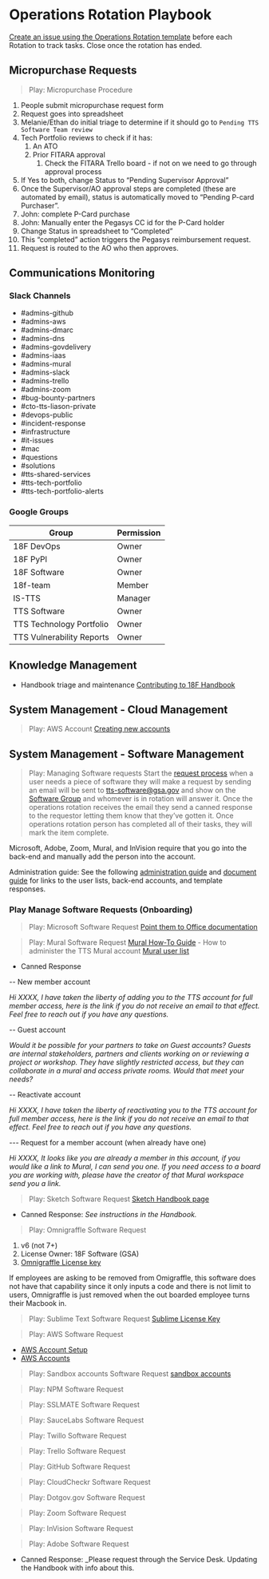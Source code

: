 # Operations Rotation Playbook

[Create an issue using the Operations Rotation template](https://github.com/18F/tts-tech-portfolio/issues/new?template=ops.md) before each Rotation to track tasks. Close once the rotation has ended.

## Micropurchase Requests

> Play: Micropurchase Procedure

1. People submit micropurchase request form
1. Request goes into spreadsheet
1. Melanie/Ethan do initial triage to determine if it should go to `Pending TTS Software Team review`
1. Tech Portfolio reviews to check if it has:
   1. An ATO
   1. Prior FITARA approval
      1. Check the FITARA Trello board - if not on we need to go through approval process
1. If Yes to both, change Status to “Pending Supervisor Approval”
1. Once the Supervisor/AO approval steps are completed (these are automated by email), status is automatically moved to “Pending P-card Purchaser”.
1. John: complete P-Card purchase
1. John: Manually enter the Pegasys CC id for the P-Card holder
1. Change Status in spreadsheet to “Completed”
1. This “completed” action triggers the Pegasys reimbursement request.
1. Request is routed to the AO who then approves.

## Communications Monitoring

### Slack Channels

- #admins-github
- #admins-aws
- #admins-dmarc
- #admins-dns
- #admins-govdelivery
- #admins-iaas
- #admins-mural
- #admins-slack
- #admins-trello
- #admins-zoom
- #bug-bounty-partners
- #cto-tts-liason-private
- #devops-public
- #incident-response
- #infrastructure
- #it-issues
- #mac
- #questions
- #solutions
- #tts-shared-services
- #tts-tech-portfolio
- #tts-tech-portfolio-alerts

### Google Groups

| Group                     | Permission |
| ------------------------- | ---------- |
| 18F DevOps                | Owner      |
| 18F PyPl                  | Owner      |
| 18F Software              | Owner      |
| 18f-team                  | Member     |
| IS-TTS                    | Manager    |
| TTS Software              | Owner      |
| TTS Technology Portfolio  | Owner      |
| TTS Vulnerability Reports | Owner      |

## Knowledge Management

- Handbook triage and maintenance
  [Contributing to 18F Handbook](https://github.com/18F/handbook/blob/master/CONTRIBUTING.md)

## System Management - Cloud Management

> Play: AWS Account
> [Creating new accounts](https://before-you-ship.18f.gov/infrastructure/aws/#creating-new-accounts)

## System Management - Software Management

> Play: Managing Software requests
> Start the [request process](https://handbook.18f.gov/software/) when a user needs a piece of software they will make a request by sending an email will be sent to tts-software@gsa.gov and show on the [Software Group](https://groups.google.com/a/gsa.gov/forum/?utm_medium=email&utm_source=footer#!forum/tts-software) and whomever is in rotation will answer it. Once the operations rotation receives the email they send a canned response to the requestor letting them know that they’ve gotten it. Once operations rotation person has completed all of their tasks, they will mark the item complete.

Microsoft, Adobe, Zoom, Mural, and InVision require that you go into the back-end and manually add the person into the account.

Administration guide: See the following [administration guide](https://docs.google.com/document/d/18Htav6TIgasBvvSroI8H_sQXxnvMlra2k9iabBwQYUs/edit#) and [document guide](https://docs.google.com/document/d/1qIms6TcYOQ24BerQrxAFzTKAqVS6VNCpWklwTsxBmWA/edit#) for links to the user lists, back-end accounts, and template responses.

### Play Manage Software Requests (Onboarding)

> Play: Microsoft Software Request
> [Point them to Office documentation](https://handbook.18f.gov/office/)

> Play: Mural Software Request
> [Mural How-To Guide](https://docs.google.com/document/d/1VCxeilrxP-8wiX75DHcuVPBE3RgsODKJ-u5urGs-eaI/edit) - How to administer the TTS Mural account
> [Mural user list](https://docs.google.com/spreadsheets/d/1DT_3_SDM8ezbaN3I0FnN3ZYVtJpgkyXqYkO54FcnBro/edit)

- Canned Response

-- New member account

_Hi XXXX, I have taken the liberty of adding you to the TTS account for full member access, here is the link if you do not receive an email to that effect. Feel free to reach out if you have any questions._

-- Guest account

_Would it be possible for your partners to take on Guest accounts? Guests are internal stakeholders, partners and clients working on or reviewing a project or workshop. They have slightly restricted access, but they can collaborate in a mural and access private rooms. Would that meet your needs?_

-- Reactivate account

_Hi XXXX, I have taken the liberty of reactivating you to the TTS account for full member access, here is the link if you do not receive an email to that effect. Feel free to reach out if you have any questions._

--- Request for a member account (when already have one)

_Hi XXXX, It looks like you are already a member in this account, if you would like a link to Mural, I can send you one. If you need access to a board you are working with, please have the creator of that Mural workspace send you a link._

> Play: Sketch Software Request
> [Sketch Handbook page](https://handbook.18f.gov/sketch/#for-admins)

- Canned Response: _See instructions in the Handbook._

> Play: Omnigraffle Software Request

1. v6 (not 7+)
1. License Owner: 18F Software (GSA)
1. [Omnigraffle License key](https://docs.google.com/document/d/18k8yuM9oXQA7MNr-qvfq8gXliSHOb_bWElohb-KaObw/edit#)

If employees are asking to be removed from Omigraffle, this software does not have that capability since it only inputs a code and there is not limit to users, Omnigraffle is just removed when the out boarded employee turns their Macbook in.

> Play: Sublime Text Software Request
> [Sublime License Key](https://docs.google.com/document/d/18k8yuM9oXQA7MNr-qvfq8gXliSHOb_bWElohb-KaObw/edit#)

> Play: AWS Software Request

- [AWS Account Setup](https://docs.google.com/document/d/1gHTa3w-N8jyPXK_qx2bEDniFcUOTlAvITYiQI_G8lrY/edit)
- [AWS Accounts](https://docs.google.com/spreadsheets/d/1DedSCiU9AsCAAVvAFZT0_Ii7AFIKlI-JNifzlpHNbDg/edit#gid=807365900)

> Play: Sandbox accounts Software Request
> [sandbox accounts](https://docs.google.com/spreadsheets/d/1DedSCiU9AsCAAVvAFZT0_Ii7AFIKlI-JNifzlpHNbDg/edit#gid=807365900)

> Play: NPM Software Request

> Play: SSLMATE Software Request

> Play: SauceLabs Software Request

> Play: Twillo Software Request

> Play: Trello Software Request

> Play: GitHub Software Request

> Play: CloudCheckr Software Request

> Play: Dotgov.gov Software Request

> Play: Zoom Software Request

> Play: InVision Software Request

> Play: Adobe Software Request

- Canned Response: \_Please request through the Service Desk. Updating the Handbook with info about this.
